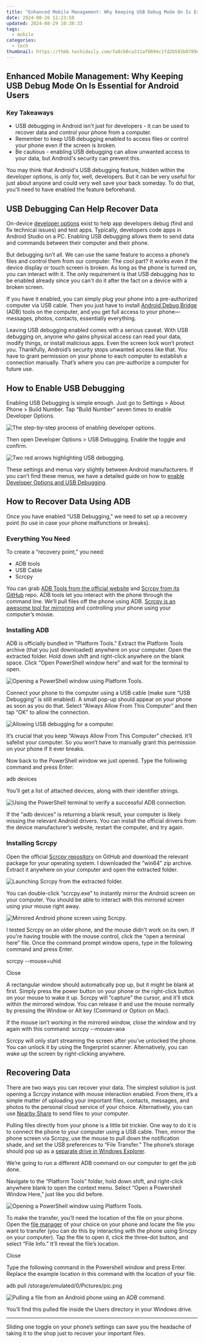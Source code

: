 ```yaml
---
title: "Enhanced Mobile Management: Why Keeping USB Debug Mode On Is Essential for Android Users"
date: 2024-08-26 11:23:58
updated: 2024-08-29 10:38:33
tags:
  - mobile
categories:
  - tech
thumbnail: https://thmb.techidaily.com/fa8cb6ca311af8694c1fd2b592b0789e69f6337924778efc705315343e4f909c.jpg
---
```


## Enhanced Mobile Management: Why Keeping USB Debug Mode On Is Essential for Android Users

### Key Takeaways

* USB debugging in Android isn't just for developers - it can be used to recover data and control your phone from a computer.
* Remember to keep USB debugging enabled to access files or control your phone even if the screen is broken.
* Be cautious - enabling USB debugging can allow unwanted access to your data, but Android's security can prevent this.

 You may think that Android's USB debugging feature, hidden within the developer options, is only for, well, developers. But it can be very useful for just about anyone and could very well save your back someday. To do that, you'll need to have enabled the feature beforehand.

##  USB Debugging Can Help Recover Data

 On-device [developer options](https://youtube-docs.techidaily.com/approved-decode-your-youtube-preferences-with-these-6-fan-favorite-questionnaires/) exist to help app developers debug (find and fix technical issues) and test apps. Typically, developers code apps in Android Studio on a PC. Enabling USB debugging allows them to send data and commands between their computer and their phone.

 But debugging isn’t all. We can use the same feature to access a phone’s files and control them from our computer. The cool part? It works even if the device display or touch screen is broken. As long as the phone is turned on, you can interact with it. The only requirement is that USB debugging _has_ to be enabled already since you can't do it after the fact on a device with a broken screen.

 If you have it enabled, you can simply plug your phone into a pre-authorized computer via USB cable. Then you just have to install [Android Debug Bridge](https://techtrends.techidaily.com/how-to-successfully-obtain-a-refund-for-your-purchased-games-on-steam/) (ADB) tools on the computer, and you get full access to your phone—messages, photos, contacts, essentially everything.

 Leaving USB debugging enabled comes with a serious caveat. With USB debugging on, anyone who gains physical access can read your data, modify things, or install malicious apps. Even the screen lock won’t protect you. Thankfully, Android’s security stops unwanted access like that. You have to grant permission on your phone to each computer to establish a connection manually. That’s where you can pre-authorize a computer for future use.

##  How to Enable USB Debugging

 Enabling USB Debugging is simple enough. Just go to Settings > About Phone > Build Number. Tap “Build Number” seven times to enable Developer Options.

![The step-by-step process of enabling developer options.](https://static1.howtogeekimages.com/wordpress/wp-content/uploads/2024/01/4-8.png) 

 Then open Developer Options > USB Debugging. Enable the toggle and confirm.

![Two red arrows highlighting USB debugging.](https://static1.howtogeekimages.com/wordpress/wp-content/uploads/2024/01/2-9.png) 

 These settings and menus vary slightly between Android manufacturers. If you can’t find these menus, we have a detailed guide on how to [enable Developer Options and USB Debugging](https://desktop-recording.techidaily.com/premium-video-capture-without-extras-for-2024/).

##  How to Recover Data Using ADB

 Once you have enabled “USB Debugging,” we need to set up a recovery point (to use in case your phone malfunctions or breaks).

###  Everything You Need

 To create a “recovery point,” you need:

* ADB tools
* USB Cable
* Scrcpy

 You can grab [ADB Tools from the official website](https://developer.android.com/tools/releases/platform-tools#downloads) and [Scrcpy from its GitHub](https://github.com/Genymobile/scrcpy) repo. ADB tools let you interact with the phone through the command line. We’ll pull files off the phone using ADB. [Scrcpy is an awesome tool for mirroring](https://win11-tips.techidaily.com/workflow-enhancer-integrating-sticky-notes-into-your-windows-morning-ritual/) and controlling your phone using your computer’s mouse.

###  Installing ADB

 ADB is officially bundled in "Platform Tools." Extract the Platform Tools archive (that you just downloaded) anywhere on your computer. Open the extracted folder. Hold down shift and right-click anywhere on the blank space. Click “Open PowerShell window here” and wait for the terminal to open.

![Opening a PowerShell window using Platform Tools.](https://static1.howtogeekimages.com/wordpress/wp-content/uploads/2024/07/ksnip_20240801-012603.png) 

 Connect your phone to the computer using a USB cable (make sure “USB Debugging” is still enabled). A small pop-up should appear on your phone as soon as you do that. Select “Always Allow From This Computer” and then tap “OK” to allow the connection.

![Allowing USB debugging for a computer.](https://static1.howtogeekimages.com/wordpress/wp-content/uploads/2024/07/screenshot_20240801-014110.jpg) 

 It’s crucial that you keep “Always Allow From This Computer” checked. It’ll safelist your computer. So you won’t have to manually grant this permission on your phone if it ever breaks.

 Now back to the PowerShell window we just opened. Type the following command and press Enter:

adb devices

 You’ll get a list of attached devices, along with their identifier strings.

![Using the PowerShell terminal to verify a successful ADB connection.](https://static1.howtogeekimages.com/wordpress/wp-content/uploads/2024/07/ksnip_20240801-012651.png) 

 If the “adb devices” is returning a blank result, your computer is likely missing the relevant Android drivers. You can install the official drivers from the device manufacturer’s website, restart the computer, and try again.

###  Installing Scrcpy

 Open the official [Scrcpy repository](https://github.com/Genymobile/scrcpy/releases/tag/v2.5) on GitHub and download the relevant package for your operating system. I downloaded the “win64” zip archive. Extract it anywhere on your computer and open the extracted folder.

![Launching Scrcpy from the extracted folder.](https://static1.howtogeekimages.com/wordpress/wp-content/uploads/2024/07/ksnip_20240801-014359.png) 

 You can double-click “scrcpy.exe” to instantly mirror the Android screen on your computer. You should be able to interact with this mirrored screen using your mouse right away.

![Mirrored Android phone screen using Scrcpy.](https://static1.howtogeekimages.com/wordpress/wp-content/uploads/2024/07/ksnip_20240801-014500.png) 

 I tested Scrcpy on an older phone, and the mouse didn't work on its own. If you're having trouble with the mouse control, click the “open a terminal here” file. Once the command prompt window opens, type in the following command and press Enter.

scrcpy --mouse=uhid

Close 

 A rectangular window should automatically pop up, but it might be blank at first. Simply press the power button on your phone or the right-click button on your mouse to wake it up. Scrcpy will “capture” the cursor, and it’ll stick within the mirrored window. You can release it and use the mouse normally by pressing the Window or Alt key (Command or Option on Mac).

 If the mouse isn’t working in the mirrored window, close the window and try again with this command: scrcpy --mouse=aoa

 Scrcpy will only start streaming the screen after you’ve unlocked the phone. You can unlock it by using the fingerprint scanner. Alternatively, you can wake up the screen by right-clicking anywhere.

##  Recovering Data

 There are two ways you can recover your data. The simplest solution is just opening a Scrcpy instance with mouse interaction enabled. From there, it’s a simple matter of uploading your important files, contacts, messages, and photos to the personal cloud service of your choice. Alternatively, you can use [Nearby Share](https://article-knowledge.techidaily.com/new-2024-approved-the-gopro-camera-leap-hero4-to-hero5/) to send files to your computer.

 Pulling files directly from your phone is a little bit trickier. One way to do it is to connect the phone to your computer using a USB cable. Then, mirror the phone screen via Scrcpy, use the mouse to pull down the notification shade, and set the USB preferences to “File Transfer.” The phone’s storage should pop up as a [separate drive in Windows Explorer](https://tech-renaissance.techidaily.com/boosting-the-quality-of-photography-on-your-iphoneipad-a-comprehensive-guide/).

 We’re going to run a different ADB command on our computer to get the job done.

 Navigate to the “Platform Tools” folder, hold down shift, and right-click anywhere blank to open the context menu. Select “Open a Powershell Window Here,” just like you did before.

![Opening a PowerShell window using Platform Tools.](https://static1.howtogeekimages.com/wordpress/wp-content/uploads/2024/07/ksnip_20240801-012603.png) 

 To make the transfer, you’ll need the location of the file on your phone. Open the [file manager](https://visual-screen-recording.techidaily.com/updated-2024-approved-comprehensive-manual-best-practices-for-using-mobizen-recording-tool/) of your choice on your phone and locate the file you want to transfer (you can do this by interacting with the phone using Srncpy on your computer). Tap the file to open it, click the three-dot button, and select “File Info.” It’ll reveal the file’s location.

Close 

 Type the following command in the Powershell window and press Enter. Replace the example location in this command with the location of your file.

adb pull /storage/emulated/0/Pictures/pic.png

![Pulling a file from an Android phone using an ADB command.](https://static1.howtogeekimages.com/wordpress/wp-content/uploads/2024/07/ksnip_20240801-020401.png) 

 You’ll find this pulled file inside the Users directory in your Windows drive.

---

 Sliding one toggle on your phone’s settings can save you the headache of taking it to the shop just to recover your important files.

<ins class="adsbygoogle"
     style="display:block"
     data-ad-format="autorelaxed"
     data-ad-client="ca-pub-7571918770474297"
     data-ad-slot="1223367746"></ins>



<ins class="adsbygoogle"
     style="display:block"
     data-ad-client="ca-pub-7571918770474297"
     data-ad-slot="8358498916"
     data-ad-format="auto"
     data-full-width-responsive="true"></ins>

